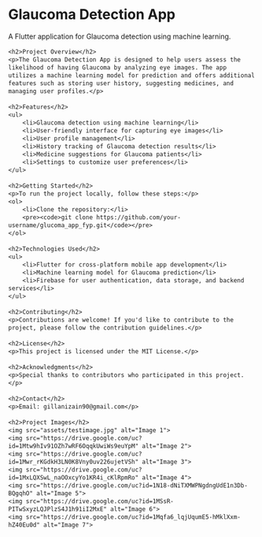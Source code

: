 <!DOCTYPE html>
<html lang="en">
<head>
    <meta charset="UTF-8">
    <meta name="viewport" content="width=device-width, initial-scale=1.0">
    <title>Glaucoma Detection App</title>
</head>
<body>
    <h1>Glaucoma Detection App</h1>
    <p>A Flutter application for Glaucoma detection using machine learning.</p>

    <h2>Project Overview</h2>
    <p>The Glaucoma Detection App is designed to help users assess the likelihood of having Glaucoma by analyzing eye images. The app utilizes a machine learning model for prediction and offers additional features such as storing user history, suggesting medicines, and managing user profiles.</p>

    <h2>Features</h2>
    <ul>
        <li>Glaucoma detection using machine learning</li>
        <li>User-friendly interface for capturing eye images</li>
        <li>User profile management</li>
        <li>History tracking of Glaucoma detection results</li>
        <li>Medicine suggestions for Glaucoma patients</li>
        <li>Settings to customize user preferences</li>
    </ul>

    <h2>Getting Started</h2>
    <p>To run the project locally, follow these steps:</p>
    <ol>
        <li>Clone the repository:</li>
        <pre><code>git clone https://github.com/your-username/glucoma_app_fyp.git</code></pre>
    </ol>

    <h2>Technologies Used</h2>
    <ul>
        <li>Flutter for cross-platform mobile app development</li>
        <li>Machine learning model for Glaucoma prediction</li>
        <li>Firebase for user authentication, data storage, and backend services</li>
    </ul>

    <h2>Contributing</h2>
    <p>Contributions are welcome! If you'd like to contribute to the project, please follow the contribution guidelines.</p>

    <h2>License</h2>
    <p>This project is licensed under the MIT License.</p>

    <h2>Acknowledgments</h2>
    <p>Special thanks to contributors who participated in this project.</p>

    <h2>Contact</h2>
    <p>Email: gillanizain90@gmail.com</p>

    <h2>Project Images</h2>
    <img src="assets/testimage.jpg" alt="Image 1">
    <img src="https://drive.google.com/uc?id=1Mtw9hIv91OZh7wRF6OqqkUwiWs9euYpM" alt="Image 2">
    <img src="https://drive.google.com/uc?id=1Mwr_rKGdkH3LN0K8Vny0uv226ujetVSh" alt="Image 3">
    <img src="https://drive.google.com/uc?id=1MxLQXSwL_naOOxcyYo1KR4i_cKlRpmRo" alt="Image 4">
    <img src="https://drive.google.com/uc?id=1N18-dNiTXMWPNgdngUdE1n3Db-BQgqhO" alt="Image 5">
    <img src="https://drive.google.com/uc?id=1MSsR-PITwSxyzLQJPlzS4J1h91iI2MxE" alt="Image 6">
    <img src="https://drive.google.com/uc?id=1Mqfa6_lqjUqumE5-hMklXxm-hZ40Eu0d" alt="Image 7">
</body>
</html>
